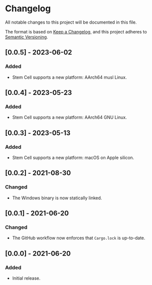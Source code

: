 # Changelog

All notable changes to this project will be documented in this file.

The format is based on [Keep a Changelog](https://keepachangelog.com/en/1.0.0/),
and this project adheres to [Semantic Versioning](https://semver.org/spec/v2.0.0.html).

## [0.0.5] - 2023-06-02

### Added
- Stem Cell supports a new platform: AArch64 musl Linux.

## [0.0.4] - 2023-05-23

### Added
- Stem Cell supports a new platform: AArch64 GNU Linux.

## [0.0.3] - 2023-05-13

### Added
- Stem Cell supports a new platform: macOS on Apple silicon.

## [0.0.2] - 2021-08-30

### Changed
- The Windows binary is now statically linked.

## [0.0.1] - 2021-06-20

### Changed
- The GitHub workflow now enforces that `Cargo.lock` is up-to-date.

## [0.0.0] - 2021-06-20

### Added
- Initial release.
